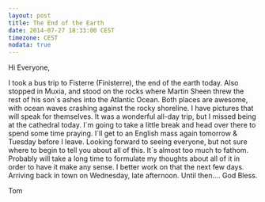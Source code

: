 ```yaml
---
layout: post
title: The End of the Earth
date: 2014-07-27 18:33:00 CEST
timezone: CEST
nodata: true
---
```


Hi Everyone,

I took a bus trip to Fisterre (Finisterre), the end of the earth today.  Also stopped in Muxia, and stood on the rocks where Martin Sheen threw the rest of his son´s ashes into the Atlantic Ocean.  Both places are awesome, with ocean waves crashing against the rocky shoreline.  I have pictures that will speak for themselves.  It was a wonderful all-day trip, but I missed being at the cathedral today.  I´m going to take a little break and head over there to spend some time praying.  I´ll get to an English mass again tomorrow & Tuesday before I leave.  Looking forward to seeing everyone, but not sure where to begin to tell you about all of this.  It´s almost too much to fathom.  Probably will take a long time to formulate my thoughts about all of it in order to have it make any sense.  I better work on that the next few days.  Arriving back in town on Wednesday, late afternoon.  Until then....  God Bless.

Tom